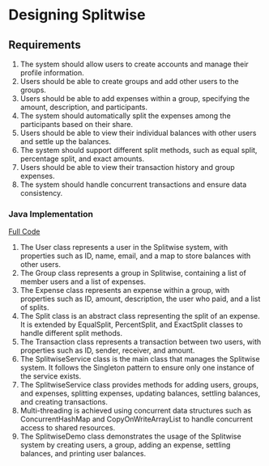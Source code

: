 # Designing Splitwise

## Requirements
1. The system should allow users to create accounts and manage their profile information.
2. Users should be able to create groups and add other users to the groups.
3. Users should be able to add expenses within a group, specifying the amount, description, and participants.
4. The system should automatically split the expenses among the participants based on their share.
5. Users should be able to view their individual balances with other users and settle up the balances.
6. The system should support different split methods, such as equal split, percentage split, and exact amounts.
7. Users should be able to view their transaction history and group expenses.
8. The system should handle concurrent transactions and ensure data consistency.

### Java Implementation
[Full Code](../solutions/java/src/splitwise/)

1. The User class represents a user in the Splitwise system, with properties such as ID, name, email, and a map to store balances with other users.
2. The Group class represents a group in Splitwise, containing a list of member users and a list of expenses.
3. The Expense class represents an expense within a group, with properties such as ID, amount, description, the user who paid, and a list of splits.
4. The Split class is an abstract class representing the split of an expense. It is extended by EqualSplit, PercentSplit, and ExactSplit classes to handle different split methods.
5. The Transaction class represents a transaction between two users, with properties such as ID, sender, receiver, and amount.
6. The SplitwiseService class is the main class that manages the Splitwise system. It follows the Singleton pattern to ensure only one instance of the service exists.
7. The SplitwiseService class provides methods for adding users, groups, and expenses, splitting expenses, updating balances, settling balances, and creating transactions.
8. Multi-threading is achieved using concurrent data structures such as ConcurrentHashMap and CopyOnWriteArrayList to handle concurrent access to shared resources.
9. The SplitwiseDemo class demonstrates the usage of the Splitwise system by creating users, a group, adding an expense, settling balances, and printing user balances.
